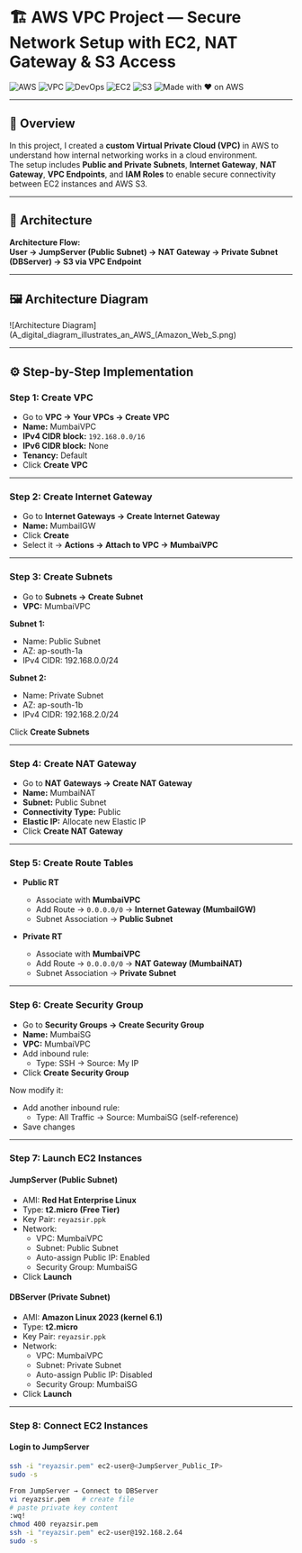 
# 🏗️ AWS VPC Project — Secure Network Setup with EC2, NAT Gateway & S3 Access

![AWS](https://img.shields.io/badge/AWS-Cloud-orange?logo=amazonaws)
![VPC](https://img.shields.io/badge/VPC-Networking-blue)
![DevOps](https://img.shields.io/badge/DevOps-Engineer-green)
![EC2](https://img.shields.io/badge/EC2-Instance-yellow)
![S3](https://img.shields.io/badge/S3-Storage-red)
![Made with ❤️ on AWS](https://img.shields.io/badge/Made%20with%20%E2%9D%A4%EF%B8%8F-on%20AWS-orange)

---

## 🔹 Overview
In this project, I created a **custom Virtual Private Cloud (VPC)** in AWS to understand how internal networking works in a cloud environment.  
The setup includes **Public and Private Subnets**, **Internet Gateway**, **NAT Gateway**, **VPC Endpoints**, and **IAM Roles** to enable secure connectivity between EC2 instances and AWS S3.

---

## 🧭 Architecture

**Architecture Flow:**  
**User → JumpServer (Public Subnet) → NAT Gateway → Private Subnet (DBServer) → S3 via VPC Endpoint**

---

## 🖼️ Architecture Diagram

![Architecture Diagram](A_digital_diagram_illustrates_an_AWS_(Amazon_Web_S.png)

---

## ⚙️ Step-by-Step Implementation

### **Step 1: Create VPC**
- Go to **VPC → Your VPCs → Create VPC**
- **Name:** MumbaiVPC  
- **IPv4 CIDR block:** `192.168.0.0/16`  
- **IPv6 CIDR block:** None  
- **Tenancy:** Default  
- Click **Create VPC**

---

### **Step 2: Create Internet Gateway**
- Go to **Internet Gateways → Create Internet Gateway**
- **Name:** MumbaiIGW  
- Click **Create**
- Select it → **Actions → Attach to VPC → MumbaiVPC**

---

### **Step 3: Create Subnets**
- Go to **Subnets → Create Subnet**
- **VPC:** MumbaiVPC  

**Subnet 1:**  
- Name: Public Subnet  
- AZ: ap-south-1a  
- IPv4 CIDR: 192.168.0.0/24  

**Subnet 2:**  
- Name: Private Subnet  
- AZ: ap-south-1b  
- IPv4 CIDR: 192.168.2.0/24  

Click **Create Subnets**

---

### **Step 4: Create NAT Gateway**
- Go to **NAT Gateways → Create NAT Gateway**
- **Name:** MumbaiNAT  
- **Subnet:** Public Subnet  
- **Connectivity Type:** Public  
- **Elastic IP:** Allocate new Elastic IP  
- Click **Create NAT Gateway**

---

### **Step 5: Create Route Tables**
- **Public RT**
  - Associate with **MumbaiVPC**
  - Add Route → `0.0.0.0/0` → **Internet Gateway (MumbaiIGW)**
  - Subnet Association → **Public Subnet**

- **Private RT**
  - Associate with **MumbaiVPC**
  - Add Route → `0.0.0.0/0` → **NAT Gateway (MumbaiNAT)**
  - Subnet Association → **Private Subnet**

---

### **Step 6: Create Security Group**
- Go to **Security Groups → Create Security Group**
- **Name:** MumbaiSG  
- **VPC:** MumbaiVPC  
- Add inbound rule:
  - Type: SSH → Source: My IP  
- Click **Create Security Group**

Now modify it:
- Add another inbound rule:
  - Type: All Traffic → Source: MumbaiSG (self-reference)
- Save changes

---

### **Step 7: Launch EC2 Instances**

#### **JumpServer (Public Subnet)**
- AMI: **Red Hat Enterprise Linux**
- Type: **t2.micro (Free Tier)**
- Key Pair: `reyazsir.ppk`
- Network:
  - VPC: MumbaiVPC  
  - Subnet: Public Subnet  
  - Auto-assign Public IP: Enabled  
  - Security Group: MumbaiSG  
- Click **Launch**

#### **DBServer (Private Subnet)**
- AMI: **Amazon Linux 2023 (kernel 6.1)**  
- Type: **t2.micro**
- Key Pair: `reyazsir.ppk`
- Network:
  - VPC: MumbaiVPC  
  - Subnet: Private Subnet  
  - Auto-assign Public IP: Disabled  
  - Security Group: MumbaiSG  
- Click **Launch**

---

### **Step 8: Connect EC2 Instances**

#### Login to JumpServer
```bash
ssh -i "reyazsir.pem" ec2-user@<JumpServer_Public_IP>
sudo -s

From JumpServer → Connect to DBServer
vi reyazsir.pem   # create file
# paste private key content
:wq!
chmod 400 reyazsir.pem
ssh -i "reyazsir.pem" ec2-user@192.168.2.64
sudo -s

